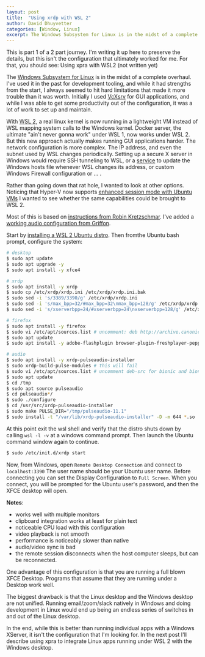 ```yaml
---
layout: post
title:  "Using xrdp with WSL 2"
author: David Dhuyvetter
categories: [Window, Linux]
excerpt: The Windows Subsystem for Linux is in the midst of a complete overhaul. I've used it in the past for development tooling, and while it had strengths from the start, I always seemed to hit hard limitations that made it more trouble than it was worth.  Initially I used VcXsrv for GUI applications, and while I was able to get some productivity out of the configuration, it was a lot of work to set up and maintain.
---
```


This is part 1 of a 2 part journey.  I'm writing it up here to preserve the details, but this isn't the configuration that ultimately worked for me.  For that, you should see: Using xpra with WSL2 (not written yet)

The [Windows Subsystem for Linux](https://docs.microsoft.com/en-us/windows/wsl/about) is in the midst of a complete overhaul. I've used it in the past for development tooling, and while it had strengths from the start, I always seemed to hit hard limitations that made it more trouble than it was worth.  Initially I used [VcXsrv](https://sourceforge.net/projects/vcxsrv/) for GUI applications, and while I was able to get some productivity out of the configuration, it was a lot of work to set up and maintain.

With [WSL 2](https://docs.microsoft.com/en-us/windows/wsl/wsl2-index), a real linux kernel is now running in a lightweight VM instead of WSL mapping system calls to the Windows kernel. Docker server, the ultimate "ain't never gonna work" under WSL 1, now works under WSL 2. But this new approach actually makes running GUI applications harder.  The network configuration is more complex. The IP address, and even the subnet used by WSL changes periodically. Setting up a secure X server in Windows would require SSH tunneling to WSL, or a [service](https://github.com/shayne/go-wsl2-host) to update the Windows hosts file whenever WSL changes its address, or custom Windows Firewall configuration or ... .

Rather than going down that rat hole, I wanted to look at other options.  Noticing that Hyper-V now supports [enhanced session mode with Ubuntu VMs](https://www.omgubuntu.co.uk/2018/09/hyper-v-ubuntu-1804-windows-integration) I wanted to see whether the same capabilities could be brought to WSL 2.

Most of this is based on [instructions from Robin Kretzschmar](https://dev.to/darksmile92/linux-on-windows-wsl-with-desktop-environment-via-rdp-522g). I've added a [working audio configuration from Griffon](https://c-nergy.be/blog/?p=12469).  

Start by [installing a WSL 2 Ubuntu distro](https://docs.microsoft.com/en-us/windows/wsl/wsl2-install).  Then fromthe Ubuntu bash prompt, configure the system:

```bash
# desktop
$ sudo apt update
$ sudo apt upgrade -y
$ sudo apt install -y xfce4

# xrdp
$ sudo apt install -y xrdp
$ sudo cp /etc/xrdp/xrdp.ini /etc/xrdp/xrdp.ini.bak
$ sudo sed -i 's/3389/3390/g' /etc/xrdp/xrdp.ini
$ sudo sed -i 's/max_bpp=32/#max_bpp=32\nmax_bpp=128/g' /etc/xrdp/xrdp.ini
$ sudo sed -i 's/xserverbpp=24/#xserverbpp=24\nxserverbpp=128/g' /etc/xrdp/xrdp.ini

# firefox
$ sudo apt install -y firefox
$ sudo vi /etc/apt/sources.list # uncomment: deb http://archive.canonical.com/ubuntu bionic partner
$ sudo apt update
$ sudo apt install -y adobe-flashplugin browser-plugin-freshplayer-pepperflash

# audio
$ sudo apt install -y xrdp-pulseaudio-installer
$ sudo xrdp-build-pulse-modules # this will fail
$ sudo vi /etc/apt/sources.list # uncomment deb-src for bionic and bionic-updates
$ sudo apt update
$ cd /tmp
$ sudo apt source pulseaudio
$ cd pulseaudio*/
$ sudo ./configure
$ cd /usr/src/xrdp-pulseaudio-installer
$ sudo make PULSE_DIR="/tmp/pulseaudio-11.1"
$ sudo install -t "/var/lib/xrdp-pulseaudio-installer" -D -m 644 *.so
```
At this point exit the wsl shell and verify that the distro shuts down by calling `wsl -l -v` at a windows command prompt.  Then launch the Ubuntu command window again to continue.

```bash
$ sudo /etc/init.d/xrdp start
```

Now, from Windows, open `Remote Desktop Connection` and connect to `localhost:3390`  The user name should be your Ubuntu user name. Before connecting you can set the Display Configuration to `Full Screen`.  When you connect, you will be prompted for the Ubuntu user's password, and then the XFCE desktop will open.

**Notes**:

- works well with multiple monitors
- clipboard integration works at least for plain text
- noticeable CPU load with this configuration
- video playback is not smooth
- performance is noticeably slower than native
- audio/video sync is bad
- the remote session disconnects when the host computer sleeps, but can be reconnected.

One advantage of this configuration is that you are running a full blown XFCE Desktop. Programs that assume that they are running under a Desktop work well.

The biggest drawback is that the Linux desktop and the Windows desktop are not unified.  Running email/zoom/slack natively in Windows and doing development in Linux would end up being an endless series of switches in and out of the Linux desktop.

In the end, while this is better than running individual apps with a Windows XServer, it isn't the configuration that I'm looking for. In the next post I'll describe using xpra to integrate Linux apps running under WSL 2 with the Windows desktop.